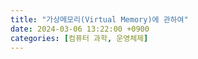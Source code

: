 ```yaml
---
title: "가상메모리(Virtual Memory)에 관하여"
date: 2024-03-06 13:22:00 +0900
categories: [컴퓨터 과학, 운영체제]
---
```


